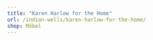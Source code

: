 ```yaml
---
title: "Karen Harlow for the Home"
url: /indian-wells/karen-harlow-for-the-home/
shop: Möbel
---
```

